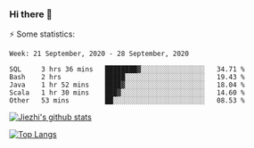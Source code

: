### Hi there 👋

⚡ Some statistics:

<!--START_SECTION:waka-->
```text
Week: 21 September, 2020 - 28 September, 2020

SQL     3 hrs 36 mins   ████████▓░░░░░░░░░░░░░░░░   34.71 % 
Bash    2 hrs           █████░░░░░░░░░░░░░░░░░░░░   19.43 % 
Java    1 hr 52 mins    ████▓░░░░░░░░░░░░░░░░░░░░   18.04 % 
Scala   1 hr 30 mins    ███▓░░░░░░░░░░░░░░░░░░░░░   14.60 % 
Other   53 mins         ██░░░░░░░░░░░░░░░░░░░░░░░   08.53 % 
```
<!--END_SECTION:waka-->

[![Jiezhi's github stats](https://github-readme-stats.vercel.app/api?username=Jiezhi&show_icons=true)](https://github.com/Jiezhi/github-readme-stats)

[![Top Langs](https://github-readme-stats.vercel.app/api/top-langs/?username=Jiezhi&hide=javascript,html)](https://github.com/Jiezhi/github-readme-stats)
<!--
**Jiezhi/Jiezhi** is a ✨ _special_ ✨ repository because its `README.md` (this file) appears on your GitHub profile.

Here are some ideas to get you started:

- 🔭 I’m currently working on ...
- 🌱 I’m currently learning ...
- 👯 I’m looking to collaborate on ...
- 🤔 I’m looking for help with ...
- 💬 Ask me about ...
- 📫 How to reach me: ...
- 😄 Pronouns: ...
- ⚡ Fun fact: ...
-->

